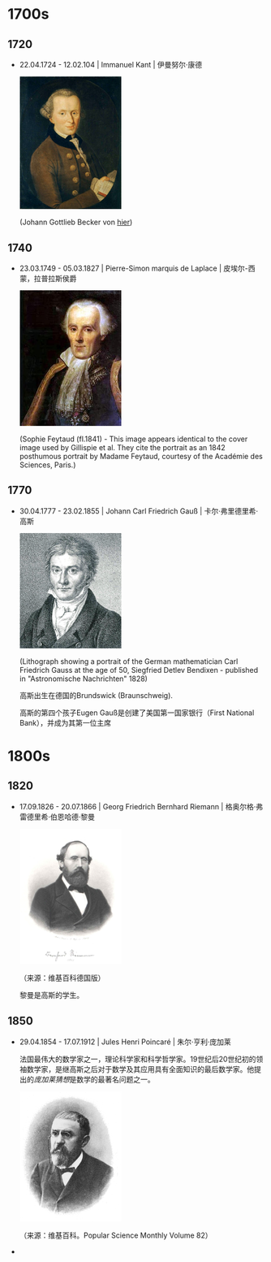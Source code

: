 # 1700s

## 1720

- 22.04.1724 - 12.02.104 | Immanuel Kant | 伊曼努尔·康德

   <img src='images/Immanuel_Kant.jpg' width=200 />

   (Johann Gottlieb Becker von [hier](http://www.philosovieth.de/kant-bilder/bilddaten.html))

## 1740

- 23.03.1749 - 05.03.1827 | Pierre-Simon marquis de Laplace | 皮埃尔-西蒙，拉普拉斯侯爵

  <img src='images/Pierre_Simon_Laplace.jpg' width=200 />

  (Sophie Feytaud (fl.1841) - This image appears identical to the cover image used by Gillispie et al. They cite the portrait as an 1842 posthumous portrait by Madame Feytaud, courtesy of the Académie des Sciences, Paris.)

## 1770

- 30.04.1777 - 23.02.1855 | Johann Carl Friedrich Gauß | 卡尔·弗里德里希·高斯

  <img src='images/Carl_Friedrich_Gauss.jpg' width=200 />

  (Lithograph showing a portrait of the German mathematician Carl Friedrich Gauss at the age of 50, Siegfried Detlev Bendixen - published in "Astronomische Nachrichten" 1828)

  高斯出生在德国的Brundswick (Braunschweig).

  高斯的第四个孩子Eugen Gauß是创建了美国第一国家银行（First National Bank），并成为其第一位主席

# 1800s

## 1820

- 17.09.1826 - 20.07.1866 | Georg Friedrich Bernhard Riemann | 格奥尔格·弗雷德里希·伯恩哈德·黎曼

  <img src='images/Bernhard_Riemann.jpg' width=200 />
  
  （来源：维基百科德国版）

  黎曼是高斯的学生。

## 1850

- 29.04.1854 - 17.07.1912 | Jules Henri Poincaré | 朱尔·亨利·庞加莱
  
  法国最伟大的数学家之一，理论科学家和科学哲学家。19世纪后20世纪初的领袖数学家，是继高斯之后对于数学及其应用具有全面知识的最后数学家。他提出的*庞加莱猜想*是数学的最著名问题之一。

  <img src='images/Henri_Poincare.png' width=200 />
  
  （来源：维基百科。Popular Science Monthly Volume 82）
- 
